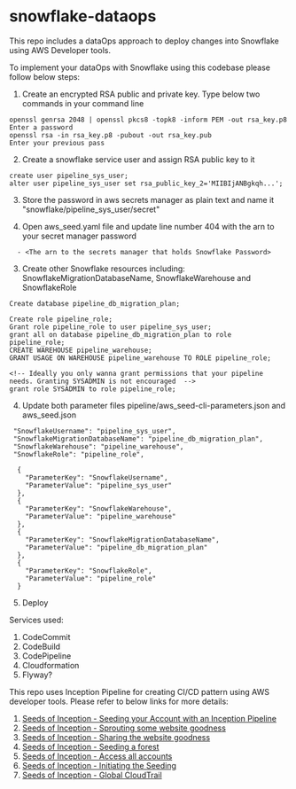 # snowflake-dataops

This repo includes a dataOps approach to deploy changes into Snowflake using AWS Developer tools.

To implement your dataOps with Snowflake using this codebase please follow below steps:
1. Create an encrypted RSA public and private key. Type below two commands in your command line
```
openssl genrsa 2048 | openssl pkcs8 -topk8 -inform PEM -out rsa_key.p8
Enter a password
openssl rsa -in rsa_key.p8 -pubout -out rsa_key.pub
Enter your previous pass
```

2. Create a snowflake service user and assign RSA public key to it
```
create user pipeline_sys_user;
alter user pipeline_sys_user set rsa_public_key_2='MIIBIjANBgkqh...';
```

3. Store the password in aws secrets manager as plain text and name it "snowflake/pipeline_sys_user/secret"


4. Open aws_seed.yaml file and update line number 404 with the arn to your secret manager password
```
  - <The arn to the secrets manager that holds Snowflake Password>
```
3. Create other Snowflake resources including: SnowflakeMigrationDatabaseName, SnowflakeWarehouse and SnowflakeRole
```
Create database pipeline_db_migration_plan;

Create role pipeline_role;
Grant role pipeline_role to user pipeline_sys_user;
grant all on database pipeline_db_migration_plan to role pipeline_role;
CREATE WAREHOUSE pipeline_warehouse;
GRANT USAGE ON WAREHOUSE pipeline_warehouse TO ROLE pipeline_role;

<!-- Ideally you only wanna grant permissions that your pipeline needs. Granting SYSADMIN is not encouraged  -->
grant role SYSADMIN to role pipeline_role;

```
4. Update both parameter files pipeline/aws_seed-cli-parameters.json and aws_seed.json 

```
 "SnowflakeUsername": "pipeline_sys_user",
 "SnowflakeMigrationDatabaseName": "pipeline_db_migration_plan",
 "SnowflakeWarehouse": "pipeline_warehouse",
 "SnowflakeRole": "pipeline_role",
```

```
  {
    "ParameterKey": "SnowflakeUsername",
    "ParameterValue": "pipeline_sys_user"
  },
  {
    "ParameterKey": "SnowflakeWarehouse",
    "ParameterValue": "pipeline_warehouse"
  },
  {
    "ParameterKey": "SnowflakeMigrationDatabaseName",
    "ParameterValue": "pipeline_db_migration_plan"
  },
  {
    "ParameterKey": "SnowflakeRole",
    "ParameterValue": "pipeline_role"
  }
```

5. Deploy




Services used: 
1. CodeCommit
2. CodeBuild
3. CodePipeline
4. Cloudformation
5. Flyway?

This repo uses Inception Pipeline for creating CI/CD pattern using AWS developer tools. Please refer to below links for more details:

1. [Seeds of Inception - Seeding your Account with an Inception Pipeline](https://mechanicalrock.github.io/2018/03/01/inception-pipelines-pt1.html)
2. [Seeds of Inception - Sprouting some website goodness](https://mechanicalrock.github.io/2018/04/01/inception-pipelines-pt2.html)
3. [Seeds of Inception - Sharing the website goodness](https://mechanicalrock.github.io/2018/05/18/inception-pipelines-pt3.html)
4. [Seeds of Inception - Seeding a forest](https://mechanicalrock.github.io/2018/06/25/inception-pipelines-pt4.html)
5. [Seeds of Inception - Access all accounts](https://mechanicalrock.github.io/2018/07/31/inception-pipelines-pt5.html)
6. [Seeds of Inception - Initiating the Seeding](https://mechanicalrock.github.io//2018/08/27/inception-pipelines-pt6)
7. [Seeds of Inception - Global CloudTrail](https://mechanicalrock.github.io/2019/07/09/inception-pipelines-pt7.html)
